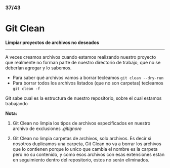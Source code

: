 ### 37/43

# Git Clean

**Limpiar proyectos de archivos no deseados**

__________________

A veces creamos archivos cuando estamos realizando nuestro proyecto que realmente no forman parte de nuestro directorio de trabajo, que no se deberían agregar y lo sabemos.

- Para saber qué archivos vamos a borrar tecleamos `git clean --dry-run`
- Para borrar todos los archivos listados (que no son carpetas) tecleamos `git clean -f`

Git sabe cual es la estructura de nuestro repositorio, sobre el cual estamos trabajando 

**Nota:** 

1. Git Clean no limpia los tipos de archivos especificados en nuestro archivo de exclusiones *.gitignore*

2. Git Clean no limpia carpetas de archivos, solo archivos. Es decir si nosotros duplicamos una carpeta, Git Clean no va a borrar los archivos que lo contienen porque lo unico que cambia el nombre es la carpeta pero no su contenido, y como esos archivos con esas extensiones estan en seguimiento dentro del repositorio, estos no serán eliminados.

